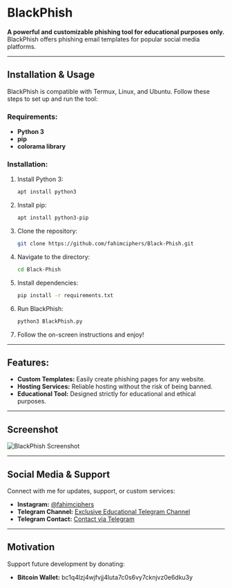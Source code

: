 
# BlackPhish

**A powerful and customizable phishing tool for educational purposes only.** BlackPhish offers phishing email templates for popular social media platforms.

---

## Installation & Usage
BlackPhish is compatible with Termux, Linux, and Ubuntu. Follow these steps to set up and run the tool:

### Requirements:
- **Python 3**
- **pip**
- **colorama library**

### Installation:
1. Install Python 3:
   ```bash
   apt install python3
   ```

2. Install pip:
   ```bash
   apt install python3-pip
   ```

3. Clone the repository:
   ```bash
   git clone https://github.com/fahimciphers/Black-Phish.git
   ```

4. Navigate to the directory:
   ```bash
   cd Black-Phish
   ```

5. Install dependencies:
   ```bash
   pip install -r requirements.txt
   ```

6. Run BlackPhish:
   ```bash
   python3 BlackPhish.py
   ```

7. Follow the on-screen instructions and enjoy!

---

## Features:
- **Custom Templates:** Easily create phishing pages for any website.
- **Hosting Services:** Reliable hosting without the risk of being banned.
- **Educational Tool:** Designed strictly for educational and ethical purposes.

---

## Screenshot
![BlackPhish Screenshot](https://i.postimg.cc/0jLzc6SH/Screenshot-2025-01-02-174238.png)

---

## Social Media & Support
Connect with me for updates, support, or custom services:

- **Instagram:** [@fahimciphers](https://www.instagram.com/fahimciphers)
- **Telegram Channel:** [Exclusive Educational Telegram Channel](https://t.me/cyber_dioxid)
- **Telegram Contact:** [Contact via Telegram](http://www.cyox2.com/p/contact.html)

---

## Motivation
Support future development by donating:
- **Bitcoin Wallet:** bc1q4lzj4wjfvjj4luta7c0s6vy7cknjvz0e6dku3y

